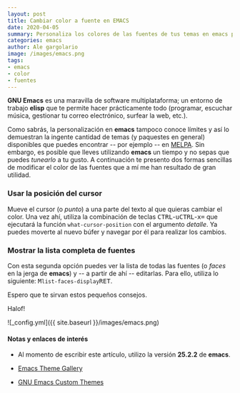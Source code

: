 ```yaml
---
layout: post
title: Cambiar color a fuente en EMACS
date: 2020-04-05
summary: Personaliza los colores de las fuentes de tus temas en emacs para trabajar a gusto
categories: emacs
author: Ale gargolario
image: /images/emacs.png
tags:
- emacs
- color
- fuentes
---
```


**GNU Emacs** es una maravilla de software multiplataforma; un entorno de trabajo **elisp** que te permite hacer prácticamente todo (programar, escuchar música, gestionar tu correo electrónico, surfear la web, etc.). 

Como sabrás, la personalización en **emacs** tampoco conoce límites y así lo demuestran la ingente cantidad de temas (y paquestes en general) disponibles que puedes encontrar -- por ejemplo -- en [MELPA](https://melpa.org/#/). Sin embargo, es posible que lleves utilizando **emacs** un tiempo y no sepas que puedes _tunearlo_ a tu gusto. A continuación te presento dos formas sencillas de modificar el color de las fuentes que a mí me han resultado de gran utilidad.


### Usar la posición del cursor

Mueve el cursor (o _punto_) a una parte del texto al que quieras cambiar el color. Una vez ahí, utiliza la combinación de teclas <kbd>CTRL</kbd>-<kbd>u</kbd><kbd>CTRL</kbd>-<kbd>x</kbd><kbd>=</kbd> que ejecutará la función `what-cursor-position` con el argumento _detalle_. Ya puedes moverte al nuevo búfer y navegar por él para realizar los cambios.


### Mostrar la lista completa de fuentes 

Con esta segunda opción puedes ver la lista de todas las fuentes (o _faces_ en la jerga de **emacs**) y -- a partir de ahí -- editarlas. Para ello, utiliza lo siguiente: <kbd>M</kbd>`list-faces-display`<kbd>RET</kbd>.


Espero que te sirvan estos pequeños consejos.


Halof!

![_config.yml]({{ site.baseurl }}/images/emacs.png)

#### Notas y enlaces de interés

+ Al momento de escribir este artículo, utilizo la versión **25.2.2** de **emacs**.

+ [Emacs Theme Gallery](https://pawelbx.github.io/emacs-theme-gallery/)

+ [GNU Emacs Custom Themes](https://www.gnu.org/software/emacs/manual/html_node/emacs/Custom-Themes.html)





